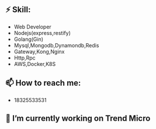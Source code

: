 

<!--
**yuhangwu97/yuhangwu97** is a ✨ _special_ ✨ repository because its `README.md` (this file) appears on your GitHub profile.

Here are some ideas to get you started:

- 🔭 I’m currently working on ...
- 🌱 I’m currently learning ...
- 👯 I’m looking to collaborate on ...
- 🤔 I’m looking for help with ...
- 💬 Ask me about ...
- 📫 How to reach me: ...
- 😄 Pronouns: ...
- ⚡ Fun fact: ...
-->
## ⚡ Skill:
- Web Developer
- Nodejs(express,restify)
- Golang(Gin)
- Mysql,Mongodb,Dynamondb,Redis
- Gateway,Kong,Nginx
- Http,Rpc
- AWS,Docker,K8S

## 📫 How to reach me:
- 18325533531

## 🔭 I’m currently working on Trend Micro

  
